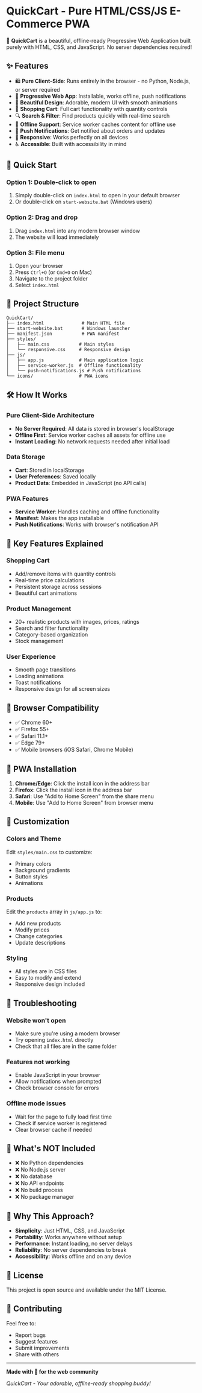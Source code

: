 # QuickCart - Pure HTML/CSS/JS E-Commerce PWA

🦄 **QuickCart** is a beautiful, offline-ready Progressive Web Application built purely with HTML, CSS, and JavaScript. No server dependencies required!

## ✨ Features

- 🛍️ **Pure Client-Side**: Runs entirely in the browser - no Python, Node.js, or server required
- 📱 **Progressive Web App**: Installable, works offline, push notifications
- 🎨 **Beautiful Design**: Adorable, modern UI with smooth animations
- 🛒 **Shopping Cart**: Full cart functionality with quantity controls
- 🔍 **Search & Filter**: Find products quickly with real-time search
- 💾 **Offline Support**: Service worker caches content for offline use
- 🔔 **Push Notifications**: Get notified about orders and updates
- 📱 **Responsive**: Works perfectly on all devices
- ♿ **Accessible**: Built with accessibility in mind

## 🚀 Quick Start

### Option 1: Double-click to open
1. Simply double-click on `index.html` to open in your default browser
2. Or double-click on `start-website.bat` (Windows users)

### Option 2: Drag and drop
1. Drag `index.html` into any modern browser window
2. The website will load immediately

### Option 3: File menu
1. Open your browser
2. Press `Ctrl+O` (or `Cmd+O` on Mac)
3. Navigate to the project folder
4. Select `index.html`

## 📁 Project Structure

```
QuickCart/
├── index.html              # Main HTML file
├── start-website.bat       # Windows launcher
├── manifest.json           # PWA manifest
├── styles/
│   ├── main.css           # Main styles
│   └── responsive.css     # Responsive design
├── js/
│   ├── app.js             # Main application logic
│   ├── service-worker.js  # Offline functionality
│   └── push-notifications.js # Push notifications
└── icons/                 # PWA icons
```

## 🛠️ How It Works

### Pure Client-Side Architecture
- **No Server Required**: All data is stored in browser's localStorage
- **Offline First**: Service worker caches all assets for offline use
- **Instant Loading**: No network requests needed after initial load

### Data Storage
- **Cart**: Stored in localStorage
- **User Preferences**: Saved locally
- **Product Data**: Embedded in JavaScript (no API calls)

### PWA Features
- **Service Worker**: Handles caching and offline functionality
- **Manifest**: Makes the app installable
- **Push Notifications**: Works with browser's notification API

## 🎯 Key Features Explained

### Shopping Cart
- Add/remove items with quantity controls
- Real-time price calculations
- Persistent storage across sessions
- Beautiful cart animations

### Product Management
- 20+ realistic products with images, prices, ratings
- Search and filter functionality
- Category-based organization
- Stock management

### User Experience
- Smooth page transitions
- Loading animations
- Toast notifications
- Responsive design for all screen sizes

## 🔧 Browser Compatibility

- ✅ Chrome 60+
- ✅ Firefox 55+
- ✅ Safari 11.1+
- ✅ Edge 79+
- ✅ Mobile browsers (iOS Safari, Chrome Mobile)

## 📱 PWA Installation

1. **Chrome/Edge**: Click the install icon in the address bar
2. **Firefox**: Click the install icon in the address bar
3. **Safari**: Use "Add to Home Screen" from the share menu
4. **Mobile**: Use "Add to Home Screen" from browser menu

## 🎨 Customization

### Colors and Theme
Edit `styles/main.css` to customize:
- Primary colors
- Background gradients
- Button styles
- Animations

### Products
Edit the `products` array in `js/app.js` to:
- Add new products
- Modify prices
- Change categories
- Update descriptions

### Styling
- All styles are in CSS files
- Easy to modify and extend
- Responsive design included

## 🐛 Troubleshooting

### Website won't open
- Make sure you're using a modern browser
- Try opening `index.html` directly
- Check that all files are in the same folder

### Features not working
- Enable JavaScript in your browser
- Allow notifications when prompted
- Check browser console for errors

### Offline mode issues
- Wait for the page to fully load first time
- Check if service worker is registered
- Clear browser cache if needed

## 🚫 What's NOT Included

- ❌ No Python dependencies
- ❌ No Node.js server
- ❌ No database
- ❌ No API endpoints
- ❌ No build process
- ❌ No package manager

## 🎉 Why This Approach?

- **Simplicity**: Just HTML, CSS, and JavaScript
- **Portability**: Works anywhere without setup
- **Performance**: Instant loading, no server delays
- **Reliability**: No server dependencies to break
- **Accessibility**: Works offline and on any device

## 📄 License

This project is open source and available under the MIT License.

## 🤝 Contributing

Feel free to:
- Report bugs
- Suggest features
- Submit improvements
- Share with others

---

**Made with 💖 for the web community**

*QuickCart - Your adorable, offline-ready shopping buddy!* 